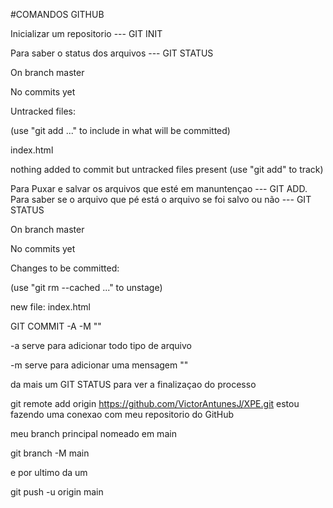 #COMANDOS GITHUB

Inicializar um repositorio --- GIT INIT

Para saber o status dos arquivos --- GIT STATUS

On branch master

No commits yet

Untracked files:

(use "git add <file>..." to include in what will be committed)

index.html

nothing added to commit but untracked files present (use "git add" to track)

Para Puxar e salvar os arquivos que esté em manuntençao --- GIT ADD.
Para saber se o arquivo que pé está o arquivo se foi salvo ou não --- GIT STATUS

On branch master

No commits yet

Changes to be committed:

(use "git rm --cached <file>..." to unstage)

new file: index.html

GIT COMMIT -A -M ""

-a serve para adicionar todo tipo de arquivo

-m serve para adicionar uma mensagem ""

da mais um GIT STATUS para ver a finalizaçao do processo

git remote add origin https://github.com/VictorAntunesJ/XPE.git
estou fazendo uma conexao com meu repositorio do GitHub

meu branch principal nomeado em main

git branch -M main

e por ultimo da um

git push -u origin main
